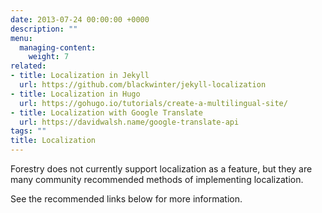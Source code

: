 ```yaml
---
date: 2013-07-24 00:00:00 +0000
description: ""
menu:
  managing-content:
    weight: 7
related:
- title: Localization in Jekyll
  url: https://github.com/blackwinter/jekyll-localization
- title: Localization in Hugo
  url: https://gohugo.io/tutorials/create-a-multilingual-site/
- title: Localization with Google Translate
  url: https://davidwalsh.name/google-translate-api
tags: ""
title: Localization
---
```


Forestry does not currently support localization as a feature, but they are many community recommended methods of implementing localization.

See the recommended links below for more information.
